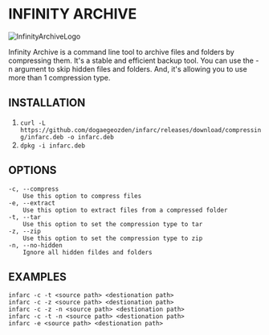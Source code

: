 # INFINITY ARCHIVE
![InfinityArchiveLogo](https://cdn.pixabay.com/photo/2016/10/25/18/18/book-1769625_960_720.png)

Infinity Archive is a command line tool to archive files and folders by compressing them. It's a stable and efficient backup tool. You can use the -n argument to skip hidden files and folders. And, it's allowing you to use more than 1 compression type.

## INSTALLATION
1) ```curl -L https://github.com/dogaegeozden/infarc/releases/download/compressing/infarc.deb -o infarc.deb```
2) ```dpkg -i infarc.deb```

## OPTIONS 
	-c, --compress
		Use this option to compress files
	-e, --extract
		Use this option to extract files from a compressed folder
	-t, --tar
		Use this option to set the compression type to tar
	-z, --zip
		Use this option to set the compression type to zip
	-n, --no-hidden
		Ignore all hidden fildes and folders

## EXAMPLES
	infarc -c -t <source path> <destionation path>
	infarc -c -z <source path> <destionation path>
	infarc -c -z -n <source path> <destionation path>
	infarc -c -t -n <source path> <destionation path>
	infarc -e <source path> <destionation path>
